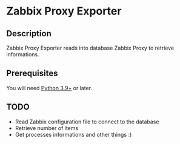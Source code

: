 # Zabbix Proxy Exporter

## Description
Zabbix Proxy Exporter reads into database Zabbix Proxy to retrieve informations.

## Prerequisites
You will need [Python 3.9+](https://www.python.org/) or later.

## TODO
- Read Zabbix configuration file to connect to the database
- Retrieve number of items
- Get processes informations
and other things :)
